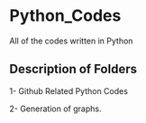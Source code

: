 # Python_Codes

 All of the codes written in Python

## Description of Folders

1- Github Related Python Codes

2- Generation of graphs.
